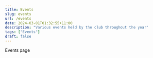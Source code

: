 ```yaml
---
title: Events
slug: events
url: /events
date: 2024-03-01T01:32:55+11:00
description: "Various events held by the club throughout the year"
tags: ["Events"]
draft: false
---
```


Events page
